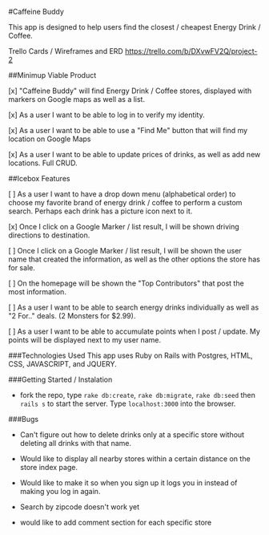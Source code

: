 #Caffeine Buddy

This app is designed to help users find the closest / cheapest Energy Drink / Coffee.

Trello Cards / Wireframes and ERD
https://trello.com/b/DXvwFV2Q/project-2

 ##Minimup Viable Product

[x] "Caffeine Buddy" will find Energy Drink / Coffee stores, displayed with markers on Google maps as well as a list.

[x]  As a user I want to be able to log in to verify my identity.

[x] As a user I want to be able to use a "Find Me" button that will find my location on Google Maps

[x] As a user I want to be able to update prices of drinks, as well as add new locations.  Full CRUD.


 ##Icebox Features

 [ ] As a user I want to have a drop down menu (alphabetical order) to choose my favorite brand of energy drink / coffee to perform a custom search. Perhaps each drink has a picture icon next to it.

 [x] Once I click on a Google Marker / list result, I will be shown driving directions to destination.

 [ ] Once I click on a Google Marker / list result, I will be shown the user name that created the information, as well as the other options the store has for sale.

 [ ] On the homepage will be shown the "Top Contributors" that post the most information.

 [ ] As a user I want to be able to search energy drinks individually as well as "2 For.." deals.  (2 Monsters for $2.99).

 [ ] As a user I want to be able to accumulate points when I post / update.  My points will be displayed next to my user name.


 ###Technologies Used
 This app uses Ruby on Rails with Postgres, HTML, CSS, JAVASCRIPT, and JQUERY.

 ###Getting Started / Instalation

 - fork the repo, type `rake db:create`, `rake db:migrate`, `rake db:seed` then `rails s` to start the server.  Type `localhost:3000` into the browser.

 ###Bugs

 - Can't figure out how to delete drinks only at a specific store without deleting all drinks with that name.

 - Would like to display all nearby stores within a certain distance on the store index page.

 - Would like to make it so when you sign up it logs you in instead of making you log in again.

 - Search by zipcode doesn't work yet

 - would like to add comment section for each specific store
